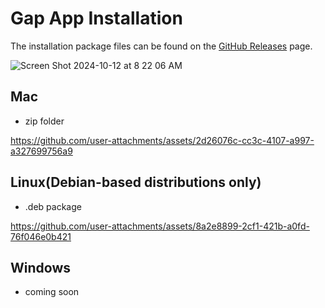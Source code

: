# Gap App Installation 

The installation package files can be found on the [GitHub Releases](https://github.com/ElizabethThorner/FrontEndGapApp/releases) page. 

![Screen Shot 2024-10-12 at 8 22 06 AM](https://github.com/user-attachments/assets/5d4ed303-e514-4e2c-aa69-9e74dac2ff46)

## Mac 
  - zip folder

https://github.com/user-attachments/assets/2d26076c-cc3c-4107-a997-a327699756a9

## Linux(Debian-based distributions only)
  - .deb package

https://github.com/user-attachments/assets/8a2e8899-2cf1-421b-a0fd-76f046e0b421

## Windows 
  - coming soon

